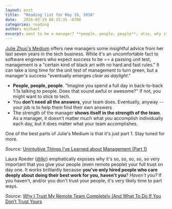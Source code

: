 ```yaml
---
layout: post
title:  "Reading list for May 19, 2016"
date:   2016-05-19 08:15:35 -0700
categories: reading
author: michael
excerpt: want to be a manager? **people, people, people**; also, why it's crucial to only hire and **then trust those people to do their best work** -- *or fire them*
---
```


[Julie Zhuo's Medium](https://medium.com/the-year-of-the-looking-glass/unintuitive-things-i-ve-learned-about-management-f2c42d68604b) offers new managers some insightful advice from her last seven years in the tech business. While it's an uncomfortable fact to software engineers who expect success to be == a passing unit test, management is a "certain kind of black art with no hard and fast rules." It can take a long time for the unit test of management to turn green, but a manager's success "eventually emerges *clear as daylight*."

* **People, people, people**. "Imagine you spend a full day in back-to-back 1:1s talking to people. Does that sound awful or awesome?" If not, you might want to stick to tech.
* You **don't need all the answers**, your team does. Eventually, anyway -- your job is to help them find their own answers
* The strength of the manager **shows itself in the strength of the team**. As a manager, it doesn't matter much what *you* accomplish individually each day, but it does matter what your team accomplishes.

One of the best parts of Julie's Medium is that it's just part 1. Stay tuned for more.

*Source*: [Unintuitive Things I’ve Learned about Management (Part 1)](https://medium.com/the-year-of-the-looking-glass/unintuitive-things-i-ve-learned-about-management-f2c42d68604b)

Laura Roeder ([@lkr](https://twitter.com/lkr)) emphatically exposes why it's so, so, so, so, so very important that you give your people (even remote people) your full trust on day one. It works brilliantly because **you've only hired people who care deeply about doing their best work for you, haven't you**? *Haven't you?* If you haven't, and/or you don't trust your people, it's very likely time to part ways.

*Source*: [Why I Trust My Remote Team Completely (And What To Do If You Don’t Trust Yours](https://medium.com/@lkr/why-i-trust-my-remote-team-completely-and-what-to-do-if-you-dont-trust-yours-c8c0ff22d623)
